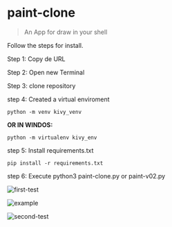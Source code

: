 # paint-clone
> An App for draw in your shell

Follow the steps for install.

Step 1: Copy de URL

Step 2: Open new Terminal

Step 3: clone repository

step 4: Created a virtual enviroment

```
python -m venv kivy_venv
``` 

**OR IN WINDOS:**

```
python -m virtualenv kivy_env
```

step 5: Install requirements.txt

```
pip install -r requirements.txt
```

step 6: Execute python3 paint-clone.py or paint-v02.py

![first-test](https://pbs.twimg.com/media/FmeH6jAWIAAZNsB?format=jpg&name=large)

![example](https://imgs.search.brave.com/5QWjq5rZXEYwZ7VvUHX6ffKzCq61kiKYu-yZ4YFGdO0/rs:fit:600:350:1/g:ce/aHR0cDovL3d3dy5j/bGlwYXJ0YmVzdC5j/b20vY2xpcGFydHMv/eFRnLzZxUi94VGc2/cVJCTGMucG5n)

![second-test](https://pbs.twimg.com/media/Fme3u9nX0AcuVub?format=jpg&name=large)
